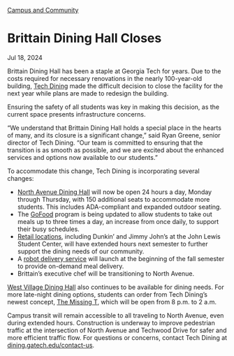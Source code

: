 [Campus and Community](https://www.gatech.edu/news/topic/campus-and-community)

# Brittain Dining Hall Closes

Jul 18, 2024


Brittain Dining Hall has been a staple at Georgia Tech for years. Due to the costs required for necessary renovations in the nearly 100-year-old building, [Tech Dining](https://dining.gatech.edu/) made the difficult decision to close the facility for the next year while plans are made to redesign the building.

Ensuring the safety of all students was key in making this decision, as the current space presents infrastructure concerns.

“We understand that Brittain Dining Hall holds a special place in the hearts of many, and its closure is a significant change,” said Ryan Greene, senior director of Tech Dining. “Our team is committed to ensuring that the transition is as smooth as possible, and we are excited about the enhanced services and options now available to our students.”

To accommodate this change, Tech Dining is incorporating several changes:

- [North Avenue Dining Hall](https://dining.gatech.edu/location/north-ave-dining-hall) will now be open 24 hours a day, Monday through Thursday, with 150 additional seats to accommodate more students. This includes ADA-compliant and expanded outdoor seating.
- The [GoFood](https://dining.gatech.edu/gofood) program is being updated to allow students to take out meals up to three times a day, an increase from once daily, to support their busy schedules.
- [Retail locations](https://dining.gatech.edu/dining-locations/campus-retail), including Dunkin’ and Jimmy John’s at the John Lewis Student Center, will have extended hours next semester to further support the dining needs of our community.
- A [robot delivery service](https://students.gatech.edu/news/tech-dining-introduces-starship-technologies-autonomous-delivery-robots) will launch at the beginning of the fall semester to provide on-demand meal delivery.
- Brittain’s executive chef will be transitioning to North Avenue.

[West Village Dining Hall](https://dining.gatech.edu/location/west-village-dining-hall) also continues to be available for dining needs. For more late-night dining options, students can order from Tech Dining’s newest concept, [The Missing T](https://dining.gatech.edu/location/missing-t), which will be open from 8 p.m. to 2 a.m.

Campus transit will remain accessible to all traveling to North Avenue, even during extended hours. Construction is underway to improve pedestrian traffic at the intersection of North Avenue and Techwood Drive for safer and more efficient traffic flow. For questions or concerns, contact Tech Dining at [dining.gatech.edu/contact-us](https://dining.gatech.edu/contact-us).